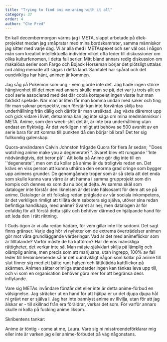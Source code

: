 ```yaml
---
title: "Trying to find ani me-aning with it all"
category: 37
order: 4
author: "Che Fred"
---
```

En kall decembermorgon värms jag i META, slappt arbetade på dtek-projektet medan jag småpratar med mina bordskamrater, samma människor jag sitter med varje dag. Vi är alla med i METAspexet och ser väl oss i någon mån som kreativt intellektuella individer vilket ofta leder till diskussioner om olika kulturfenomen, i detta fall serier. Mitt bland annars redig diskussion om makalösa serier som Fargo och Bojack Horseman börjar det plötsligt uttalas ord aldrig menade att sägas i detta land. Samtalet har spårat och det oundvikliga har hänt, animen är kommen.

Jag såg på Pokémon som ung - vem gjorde inte det. Jag hade ingen större hängivenhet till det men vad annars skulle man se på, det var ju trots allt en cool serie associerad med det där coola kortspelet ingen visste hur man faktiskt spelade. När man är liten får man komma undan med saker och ting för man saknar perspektiv, man förstår kan inte förväntas skilja bra underhållning från dålig och därför är man ursäktad. Jag växte däremot upp och gick vidare i livet, detsamma kan jag inte säga om mina medmänniskor i META. Anime, som den weeb-shit det är, är inte bra underhållning utan endast en flyktväg. Är det verkligen rimligt att behöva se 500 avsnitt av en serie bara för att komma till punkten då den börjar bli bra? Det ter sig fullkomlig galenskap.

Quora-användaren Calvin Johnston frågade Quora för flera år sedan; ''Does watching anime make you a degenerate?''. Svaret blev ett rungande ''Inte nödvändigtvis, det beror på''. Att kolla på Anime gör dig inte till en ''degenerate'', men om du kollar på anime är du troligtvis redan en. Det krävs en viss person att kunna uthärda den enorma grad cringe som bygger upp animens grunder. De genomgående troper som är så stela att det enda som skulle kunna vara värre är att hamna i samma grupprojekt som din kompis och dennes ex som du nu börjat dejta. Av samma skäl som dataloger inte förstår den liknelsen är det inte hälsosamt för dem att se på anime. Dataloger är ett folkslag redan präglade av vår sociala inkompetens, är det verkligen rimligt att tillåta dem sabotera sig själva, utöver sina redan befintliga handikapp, med anime? Svaret är nej, men datalogen är för enfaldig för att förstå detta själv och behöver därmed en hjälpande hand för att leda den i rätt riktning.

I Guds ögon är vi alla redan hädare, för vem gillar inte lite sodomi. Det sagt finns gränser. Varje dag hör vi nyheter om de extrema överträdelser animen gör mot våra grundläggande värderingar. Vad är det med animeflickor som är tilltalande? Varför måste de ha kattöron? Har de ens mänskliga rättigheter, det verkar inte så. Man måste självklart skilja på lämplig och olämplig anime, men precis som att marijuana, utan ingrepp, 100% av fall leder till heroinberoende så är det oundvikligt någon som kollar på anime till slut finner sig med ett bälte runt halsen och lättklädda kattflickor på skärmen. Animen sätter orimliga standarder ingen kan tänkas leva upp till, och vi som en organisation behöver göra mer för att begränsa dess inflytande.

Vare sig METAs invåndare förstår det eller inte är detta anime-förbud en välsignelse. Jag sträcker ut en hand för att hjälpa er ur det djupa djupa hål ni grävt ner er själva i. Jag har inte bannlyst anime av illvilja, utan för att jag älskar er - till skillnad från era föräldrar, verkar det som. För varför annars skulle ni kolla på fucking anime liksom.

Skribentens tankar:

Anime är töntig - come at me, Laura. Vare sig ni misstroendeförklarar mig eller inte är varken jag eller anime-förbudet på väg någonstans.
